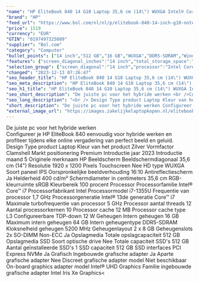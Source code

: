 ```yaml
---
"name": "HP EliteBook 840 14 G10 Laptop 35,6 cm (14\") WUXGA Intel® Core™ i7 i7-1355U 16 GB DDR5-SDRAM 512 GB SSD Wi-Fi 6E (802.11ax) Windows 11 Pro Zilver"
"brand": "HP"
"feed_url": "https://www.bol.com/nl/nl/p/elitebook-840-14-inch-g10-notebook-pc-wolf-pro-security-edition-14-windows-11-pro-intel-core-i7-16gb-ram-512gb-ssd-wuxga/9300000149930556"
"price": 1519
"currency": "EUR"
"GTIN": "0197497325089"
"supplier": "Bol.com"
"category": "Computer"
"bullet_points": ["14 inch","512 GB","16 GB","WUXGA","DDR5-SDRAM","Windows"]
"features": {"screen_diagonal_inches":"14 inch","total_storage_space":"512 GB","memory_size":"16 GB","graphics":"WUXGA","memory_type":"DDR5-SDRAM","operating_system":"Windows"}
"selection_group": {"screen_diagonal":"14 inch","processor":"Intel Core i7","changed_price_past_3_days":false,"product_family":"Elitebook"}
"changed": "2023-12-13 07:26:47"
"seo_header_title": "HP EliteBook 840 14 G10 Laptop 35,6 cm (14\") WUXGA Intel® Core™ i7 i7-1355U 16 GB DDR5-SDRAM 512 GB SSD Wi-Fi 6E (802.11ax) Windows 11 Pro Zilver"
"seo_meta_description": "HP EliteBook 840 14 G10 Laptop 35,6 cm (14\") WUXGA Intel® Core™ i7 i7-1355U 16 GB DDR5-SDRAM 512 GB SSD Wi-Fi 6E (802.11ax) Windows 11 Pro Zilver"
"seo_h1_title": "HP EliteBook 840 14 G10 Laptop 35,6 cm (14\") WUXGA Intel® Core™ i7 i7-1355U 16 GB DDR5-SDRAM 512 GB SSD Wi-Fi 6E (802.11ax) Windows 11 Pro Zilver"
"seo_short_description": "De juiste pc voor het hybride werken <br />Configureer je HP EliteBook 840 eenvoudig voor hybride werken en profiteer tijdens elke online vergadering van perfect beeld en geluid."
"seo_long_description": "<br /> Design Type product Laptop Kleur van het product Zilver Vormfactor Clamshell Markt positionering Premium Introductie jaar 2023 Introductie maand 5 Originele merknaam HP Beeldscherm Beeldschermdiagonaal 35,6 cm (14\") Resolutie 1920 x 1200 Pixels Touchscreen Nee HD type WUXGA Soort paneel IPS Oorspronkelijke beeldverhouding 16:10 Antireflectiescherm Ja Helderheid 400 cd/m² Schermdiameter in centimeters 35,6 cm RGB-kleurruimte sRGB Kleurbereik 100 procent Processor Processorfamilie Intel® Core™ i7 Processorfabrikant Intel Processormodel i7-1355U Frequentie van processor 1,7 GHz Processorgeneratie Intel® 13de generatie Core™ i7 Maximale turbofrequentie van processor 5 GHz Processor aantal threads 12 Aantal processorkernen 10 Processor cache 12 MB Processor cache type L3 Configureerbare TDP-down 12 W Geheugen Intern geheugen 16 GB Maximum intern geheugen 64 GB Intern geheugentype DDR5-SDRAM Kloksnelheid geheugen 5200 MHz Geheugenlayout 2 x 8 GB Geheugenslots 2x SO-DIMM Non-ECC Ja Opslagmedia Totale opslagcapaciteit 512 GB Opslagmedia SSD Soort optische drive Nee Totale capaciteit SSD's 512 GB Aantal geïnstalleerde SSD's 1 SSD capaciteit 512 GB SSD interfaces PCI Express NVMe Ja Grafisch Ingebouwde grafische adapter Ja Aparte grafische adapter Nee Discreet grafische adapter model Niet beschikbaar On-board graphics adapter model Intel® UHD Graphics Familie ingebouwde grafische adapter Intel Iris Xe Graphics<"
"short_description": "De juiste pc voor het hybride werken Configureer je HP EliteBook 840 eenvoudig voor hybride werken en profiteer tijdens elke online vergadering van perfect beeld en geluid. Design Type product Laptop Kleur van het product Zilver Vormfactor Clamshell Markt positionering Premium Introductie jaar 2023 Introductie maand 5 Originele merknaam HP Beeldscherm Beeldschermdiagonaal 35,6 cm (14\") Resolutie 1920 x 1200 Pixels Touchscreen Nee HD type WUXGA Soort paneel IPS Oorspronkelijke beeldverhouding 16:10 Antireflectiescherm Ja Helderheid 400 cd/m² Schermdiameter in centimeters 35,6 cm RGB-kleurruimte sRGB Kleurbereik 100 procent Processor Processorfamilie Intel® Core™ i7 Processorfabrikant Intel Processormodel i7-1355U Frequentie van processor 1,7 GHz Processorgeneratie Intel® 13de generatie Core™ i7 Maximale turbofrequentie van processor 5 GHz Processor aantal threads 12 Aantal processorkernen 10 Processor cache 12 MB Processor cache type L3 Configureerbare TDP-down 12 W Geheugen Intern geheugen 16 GB Maximum intern geheugen 64 GB Intern geheugentype DDR5-SDRAM Kloksnelheid geheugen 5200 MHz Geheugenlayout 2 x 8 GB Geheugenslots 2x SO-DIMM Non-ECC Ja Opslagmedia Totale opslagcapaciteit 512 GB Opslagmedia SSD Soort optische drive Nee Totale capaciteit SSD's 512 GB Aantal geïnstalleerde SSD's 1 SSD capaciteit 512 GB SSD interfaces PCI Express NVMe Ja Grafisch Ingebouwde grafische adapter Ja Aparte grafische adapter Nee Discreet grafische adapter model Niet beschikbaar On-board graphics adapter model Intel® UHD Graphics Familie ingebouwde grafische adapter Intel Iris Xe Graphics<"
"external_image_url": "https://images.zakelijkelaptopkopen.nl/elitebook-840-14-inch-g10-notebook-pc-wolf-pro-security-edition-14-windows-11-pro-intel-core-i7-16gb-ram-512gb-ssd-wuxga.webp"
---
```


De juiste pc voor het hybride werken <br />Configureer je HP EliteBook 840 eenvoudig voor hybride werken en profiteer tijdens elke online vergadering van perfect beeld en geluid. <br /> Design Type product Laptop Kleur van het product Zilver Vormfactor Clamshell Markt positionering Premium Introductie jaar 2023 Introductie maand 5 Originele merknaam HP Beeldscherm Beeldschermdiagonaal 35,6 cm (14") Resolutie 1920 x 1200 Pixels Touchscreen Nee HD type WUXGA Soort paneel IPS Oorspronkelijke beeldverhouding 16:10 Antireflectiescherm Ja Helderheid 400 cd/m² Schermdiameter in centimeters 35,6 cm RGB-kleurruimte sRGB Kleurbereik 100 procent Processor Processorfamilie Intel® Core™ i7 Processorfabrikant Intel Processormodel i7-1355U Frequentie van processor 1,7 GHz Processorgeneratie Intel® 13de generatie Core™ i7 Maximale turbofrequentie van processor 5 GHz Processor aantal threads 12 Aantal processorkernen 10 Processor cache 12 MB Processor cache type L3 Configureerbare TDP-down 12 W Geheugen Intern geheugen 16 GB Maximum intern geheugen 64 GB Intern geheugentype DDR5-SDRAM Kloksnelheid geheugen 5200 MHz Geheugenlayout 2 x 8 GB Geheugenslots 2x SO-DIMM Non-ECC Ja Opslagmedia Totale opslagcapaciteit 512 GB Opslagmedia SSD Soort optische drive Nee Totale capaciteit SSD's 512 GB Aantal geïnstalleerde SSD's 1 SSD capaciteit 512 GB SSD interfaces PCI Express NVMe Ja Grafisch Ingebouwde grafische adapter Ja Aparte grafische adapter Nee Discreet grafische adapter model Niet beschikbaar On-board graphics adapter model Intel® UHD Graphics Familie ingebouwde grafische adapter Intel Iris Xe Graphics<